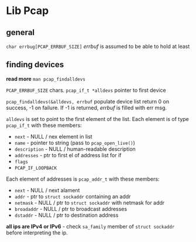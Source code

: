 # Lib Pcap

## general

`char errbug[PCAP_ERRBUF_SIZE]`
*errbuf* is assumed to be able to hold at least

## finding devices

**read more** `man pcap_findalldevs`

`PCAP_ERRBUF_SIZE` chars.
`pcap_if_t *alldevs`
pointer to first device

`pcap_findalldevs(&alldevs, errbuf`
populate device list
return 0 on success, -1 on failure.
If -1 is returned, *errbuf* is filled with err msg.

`alldevs` is set to point to the first element of the list.
Each element is of type `pcap_if_t` with these members:

- `next` - NULL / nex element in list
- `name` - pointer to string (pass to `pcap_open_live()`)
- `description` - NULL / human-readable description
- `addresses` - ptr to first el of address list for if
- `flags`
- `PCAP_IF_LOOPBACK`

Each element of addresses is `pcap_addr_t` with these members:

- `next` - NULL / next alament
- `addr` - ptr to `struct sockaddr` containing an addr
- `netmask` - NULL / ptr to `struct sockaddr` with netmask for addr
- `broadaddr` - NULL / ptr to broadcast addresses
- `dstaddr` - NULL / ptr to destination address

**all ips are IPv4 or IPv6** - check `sa_family` member
of `struct sockaddr` before interpreting the ip.
